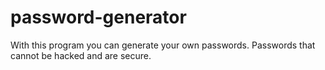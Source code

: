 # password-generator
With this program you can generate your own passwords. Passwords that cannot be hacked and are secure.
